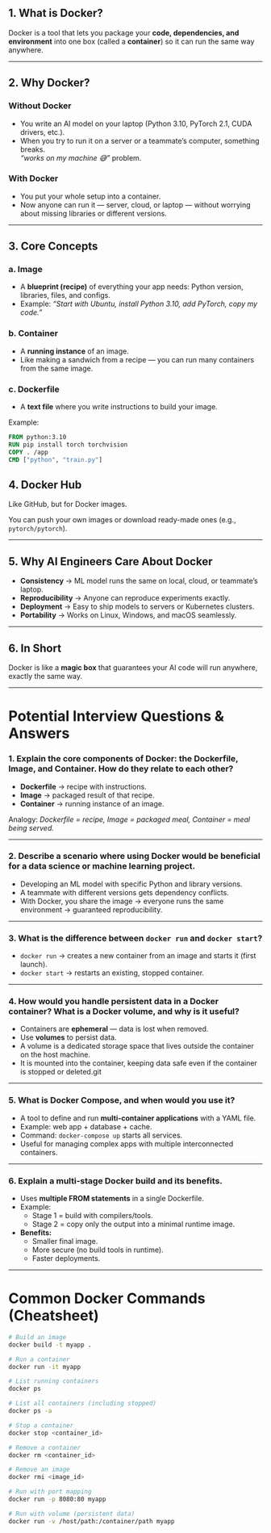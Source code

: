 ## 1. What is Docker?

Docker is a tool that lets you package your **code, dependencies, and environment** into one box (called a **container**) so it can run the same way anywhere.

---

## 2. Why Docker?

### Without Docker  
- You write an AI model on your laptop (Python 3.10, PyTorch 2.1, CUDA drivers, etc.).  
- When you try to run it on a server or a teammate’s computer, something breaks.  
 *“works on my machine 😅”* problem.  

### With Docker  
- You put your whole setup into a container.  
- Now anyone can run it — server, cloud, or laptop — without worrying about missing libraries or different versions.  

---

## 3. Core Concepts

### a. Image  
- A **blueprint (recipe)** of everything your app needs: Python version, libraries, files, and configs.  
- Example: *“Start with Ubuntu, install Python 3.10, add PyTorch, copy my code.”*  

### b. Container  
- A **running instance** of an image.  
- Like making a sandwich from a recipe — you can run many containers from the same image.  

### c. Dockerfile  
- A **text file** where you write instructions to build your image.  

Example:

```dockerfile
FROM python:3.10
RUN pip install torch torchvision
COPY . /app
CMD ["python", "train.py"]

```

## 4. Docker Hub

Like GitHub, but for Docker images.  

You can push your own images or download ready-made ones (e.g., `pytorch/pytorch`).  

---

## 5. Why AI Engineers Care About Docker

- **Consistency** → ML model runs the same on local, cloud, or teammate’s laptop.  
- **Reproducibility** → Anyone can reproduce experiments exactly.  
- **Deployment** → Easy to ship models to servers or Kubernetes clusters.  
- **Portability** → Works on Linux, Windows, and macOS seamlessly.  

---

## 6. In Short

Docker is like a **magic box** that guarantees your AI code will run anywhere, exactly the same way.  

---

# Potential Interview Questions & Answers

### 1. Explain the core components of Docker: the Dockerfile, Image, and Container. How do they relate to each other?  

- **Dockerfile** → recipe with instructions.  
- **Image** → packaged result of that recipe.  
- **Container** → running instance of an image.  

 Analogy: *Dockerfile = recipe, Image = packaged meal, Container = meal being served.*  

---

### 2. Describe a scenario where using Docker would be beneficial for a data science or machine learning project.  

- Developing an ML model with specific Python and library versions.  
- A teammate with different versions gets dependency conflicts.  
- With Docker, you share the image → everyone runs the same environment → guaranteed reproducibility.  

---

### 3. What is the difference between `docker run` and `docker start`?  

- `docker run` → creates a new container from an image and starts it (first launch).  
- `docker start` → restarts an existing, stopped container.  

---

### 4. How would you handle persistent data in a Docker container? What is a Docker volume, and why is it useful?  

- Containers are **ephemeral** — data is lost when removed.  
- Use **volumes** to persist data.  
- A volume is a dedicated storage space that lives outside the container on the host machine.
- It is mounted into the container, keeping data safe even if the container is stopped or deleted.git 

---

### 5. What is Docker Compose, and when would you use it?  

- A tool to define and run **multi-container applications** with a YAML file.  
- Example: web app + database + cache.  
- Command: `docker-compose up` starts all services.  
- Useful for managing complex apps with multiple interconnected containers.  

---

### 6. Explain a multi-stage Docker build and its benefits.  

- Uses **multiple FROM statements** in a single Dockerfile.  
- Example:  
  - Stage 1 = build with compilers/tools.  
  - Stage 2 = copy only the output into a minimal runtime image.  
- **Benefits:**  
  - Smaller final image.  
  - More secure (no build tools in runtime).  
  - Faster deployments.  

---

# Common Docker Commands (Cheatsheet)

```bash
# Build an image
docker build -t myapp .

# Run a container
docker run -it myapp

# List running containers
docker ps

# List all containers (including stopped)
docker ps -a

# Stop a container
docker stop <container_id>

# Remove a container
docker rm <container_id>

# Remove an image
docker rmi <image_id>

# Run with port mapping
docker run -p 8080:80 myapp

# Run with volume (persistent data)
docker run -v /host/path:/container/path myapp
